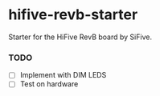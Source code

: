 # hifive-revb-starter
Starter for the HiFive RevB board by SiFive.

### TODO

- [ ] Implement with DIM LEDS
- [ ] Test on hardware
